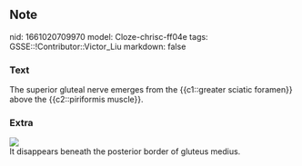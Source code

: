 ## Note
nid: 1661020709970
model: Cloze-chrisc-ff04e
tags: GSSE::!Contributor::Victor_Liu
markdown: false

### Text
The superior gluteal nerve emerges from the {{c1::greater sciatic foramen}} above the {{c2::piriformis muscle}}.

### Extra
<img src="paste-6e9d17e3486598a7cc0368cfec4f182c7f13b545.jpg">
<div>
  It disappears beneath the posterior border of gluteus medius.
</div>
